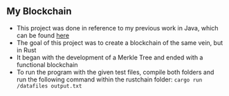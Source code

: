 ## My Blockchain
- This project was done in reference to my previous work in Java, which can be found [here](../MyBlockchain)
- The goal of this project was to create a blockchain of the same vein, but in Rust
- It began with the development of a Merkle Tree and ended with a functional blockchain
- To run the program with the given test files, compile both folders and run the following command within the rustchain folder:
```cargo run /datafiles output.txt``` 